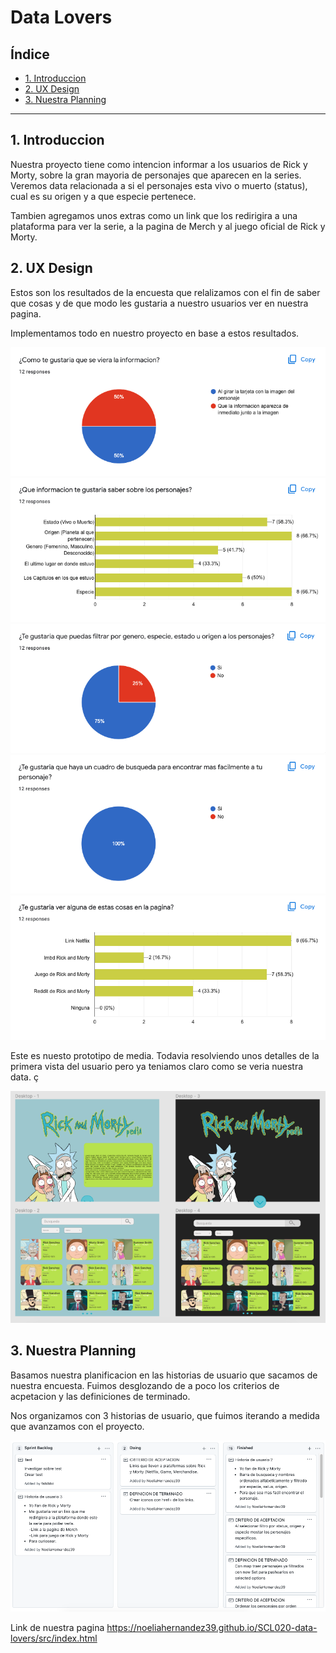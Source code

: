 # Data Lovers

## Índice

* [1. Introduccion](#1-introduccion)
* [2. UX Design](#2-ux-design)
* [3. Nuestra Planning](#3-nuestra-planning)


***

## 1. Introduccion
Nuestra proyecto tiene como intencion informar a los usuarios de Rick y Morty, sobre la gran mayoria de personajes que aparecen en la series. 
Veremos data relacionada a si el personajes esta vivo o muerto (status), cual es su origen y a que especie pertenece.

Tambien agregamos unos extras como un link que los redirigira a una plataforma para ver la serie, a la pagina de Merch y al juego oficial de Rick y Morty. 

## 2. UX Design
Estos son los resultados de la encuesta que relalizamos con el fin de saber que cosas y de que modo les gustaria a nuestro usuarios ver en nuestra pagina.

Implementamos todo en nuestro proyecto en base a estos resultados. 

![json-interfaz](imgReadme/showInfo.png)
![json-interfaz](imgReadme/typesOfFilter.png)
![json-interfaz](imgReadme/filtercharacter.png)
![json-interfaz](imgReadme/showcharacter.png)
![json-interfaz](imgReadme/extras.png)

Este es nuesto prototipo de media. Todavia resolviendo unos detalles de la primera vista del usuario pero ya teniamos claro como se veria nuestra data. ç

![json-interfaz](imgReadme/figmaPrototype.png)
## 3. Nuestra Planning
Basamos nuestra planificacion en las historias de usuario que sacamos de nuestra encuesta. Fuimos desglozando de a poco los criterios de acpetacion y las definiciones de terminado. 

Nos organizamos con 3 historias de usuario, que fuimos iterando a medida que avanzamos con el proyecto. 

![json-interfaz](imgReadme/planning.png)

Link de nuestra pagina https://noeliahernandez39.github.io/SCL020-data-lovers/src/index.html

